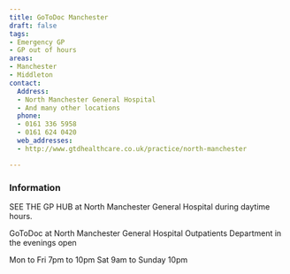 ```yaml
---
title: GoToDoc Manchester
draft: false
tags:
- Emergency GP
- GP out of hours
areas:
- Manchester
- Middleton
contact:
  Address:
  - North Manchester General Hospital
  - And many other locations
  phone:
  - 0161 336 5958
  - 0161 624 0420
  web_addresses:
  - http://www.gtdhealthcare.co.uk/practice/north-manchester

---
```


### Information
SEE THE GP HUB at North Manchester General Hospital
during daytime hours. 

GoToDoc at North Manchester General Hospital
Outpatients Department in the evenings open

Mon to Fri 7pm to 10pm
Sat 9am  to Sunday 10pm
